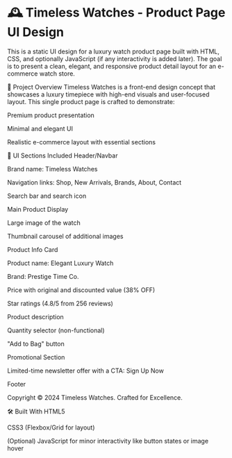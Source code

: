 #
<h1>🕰️ Timeless Watches - Product Page UI Design</h1>
This is a static UI design for a luxury watch product page built with HTML, CSS, and optionally JavaScript (if any interactivity is added later). The goal is to present a clean, elegant, and responsive product detail layout for an e-commerce watch store.

📸 Project Overview
Timeless Watches is a front-end design concept that showcases a luxury timepiece with high-end visuals and user-focused layout. This single product page is crafted to demonstrate:

Premium product presentation

Minimal and elegant UI

Realistic e-commerce layout with essential sections

🧩 UI Sections Included
Header/Navbar

Brand name: Timeless Watches

Navigation links: Shop, New Arrivals, Brands, About, Contact

Search bar and search icon

Main Product Display

Large image of the watch

Thumbnail carousel of additional images

Product Info Card

Product name: Elegant Luxury Watch

Brand: Prestige Time Co.

Price with original and discounted value (38% OFF)

Star ratings (4.8/5 from 256 reviews)

Product description

Quantity selector (non-functional)

"Add to Bag" button

Promotional Section

Limited-time newsletter offer with a CTA: Sign Up Now

Footer

Copyright
© 2024 Timeless Watches. Crafted for Excellence.

🛠️ Built With
HTML5

CSS3 (Flexbox/Grid for layout)

(Optional) JavaScript for minor interactivity like button states or image hover
